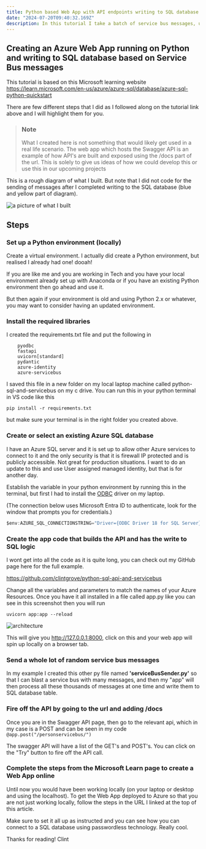 ```yaml
---
title: Python based Web App with API endpoints writing to SQL database based on Service Bus Messages
date: "2024-07-20T09:40:32.169Z"
description: In this tutorial I take a batch of service bus messages, use an web app api endpoint and trigger off a write process to a sql database using passwordless authentication.
---
```


## Creating an Azure Web App running on Python and writing to SQL database based on Service Bus messages

This tutorial is based on this Microsoft learning website https://learn.microsoft.com/en-us/azure/azure-sql/database/azure-sql-python-quickstart

There are few different steps that I did as I followed along on the tutorial link above and I will highlight them for you. 

>### Note
>What I created here is not something that would likely get used in a real life scenario. The web app which hosts the Swagger API is an example of how API's are built and exposed using the /docs part of the url. This is solely to give us ideas of how we could develop this or use this in our upcoming projects 

This is a rough diagram of what I built. But note that I did not code for the sending of messages after I completed writing to the SQL database (blue and yellow part of diagram). 

![a picture of what I built](./architecture.png)
## Steps 
### Set up a Python environment (locally)

Create a virtual environment. I actually did create a Python environment, but realised I already had one! dooah! 

If you are like me and you are working in Tech and you have your local environment already set up with Anaconda or if you have an existing Python environment then go ahead and use it. 

But then again if your environment is old and using Python 2.x or whatever, you may want to consider having an updated environment.

### Install the required libraries

I created the requirements.txt file and put the following in

```makethisatextbox
    pyodbc
    fastapi
    uvicorn[standard]
    pydantic
    azure-identity
    azure-servicebus
```

I saved this file in a new folder on my local laptop machine called python-sql-and-servicebus on my c drive. You can run this in your python terminal in VS code like this

`pip install -r requirements.txt` 

but make sure your terminal is in the right folder you created above. 

### Create or select an existing Azure SQL database
I have an Azure SQL server and it is set up to allow other Azure services to connect to it and the only security is that it is firewall IP protected and is publicly accessible. Not great for production situations. I want to do an update to this and use User assigned managed identity, but that is for another day.

Establish the variable in your python environment by running this in the terminal, but first I had to install the [ODBC](https://learn.microsoft.com/en-us/sql/connect/odbc/using-azure-active-directory?view=sql-server-ver16) driver on my laptop.

 (The connection below uses Microsoft Entra ID to authenticate, look for the window that prompts you for credentials.)

```c
$env:AZURE_SQL_CONNECTIONSTRING="Driver={ODBC Driver 18 for SQL Server};Server=tcp:<sqlservername>.database.windows.net,1433;Database=<databasename>;Encrypt=yes;TrustServerCertificate=no;Connection Timeout=30"
```
### Create the app code that builds the API and has the write to SQL logic
I wont get into all the code as it is quite long, you can check out my GitHub page here for the full example. 

https://github.com/clintgrove/python-sql-api-and-servicebus

Change all the variables and parameters to match the names of your Azure Resources. Once you have it all installed in a file called app.py like you can see in this screenshot then you will run 

`uvicorn app:app --reload`

![architecture](https://github.com/user-attachments/assets/ede76ed0-e601-45ce-91dc-120b8a92d1fd)


This will give you http://127.0.0.1:8000, click on this and your web app will spin up locally on a browser tab. 

### Send a whole lot of random service bus messages
In my example I created this other py file named **'serviceBusSender.py'** so that I can blast a service bus with many messages, and then my "app" will then process all these thousands of messages at one time and write them to SQL database table. 

### Fire off the API by going to the url and adding /docs
Once you are in the Swagger API page, then go to the relevant api, which in my case is a POST and can be seen in my code `@app.post("/personservicebus/")`

The swagger API will have a list of the GET's and POST's. You can click on the "Try" button to fire off the API call. 

### Complete the steps from the Microsoft Learn page to create a Web App online

Until now you would have been working locally (on your laptop or desktop and using the localhost). To get the Web App deployed to Azure so that you are not just working locally, follow the steps in the URL I linked at the top of this article.

Make sure to set it all up as instructed and you can see how you can connect to a SQL database using passwordless technology. Really cool. 

Thanks for reading! Clint
